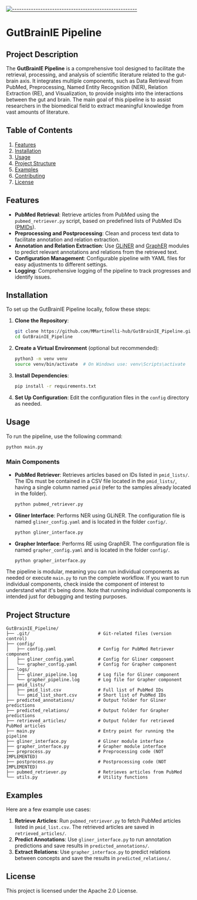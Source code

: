 [![-----------------------------------------------------](https://raw.githubusercontent.com/andreasbm/readme/master/assets/lines/colored.png)](#gutbrainie_pipeline)

# GutBrainIE Pipeline

## Project Description

The **GutBrainIE Pipeline** is a comprehensive tool designed to facilitate the retrieval, processing, and analysis of scientific literature related to the gut-brain axis. It integrates multiple components, such as Data Retrieval from PubMed, Preprocessing, Named Entity Recognition (NER), Relation Extraction (RE), and Visualization, to provide insights into the interactions between the gut and brain. The main goal of this pipeline is to assist researchers in the biomedical field to extract meaningful knowledge from vast amounts of literature.

## Table of Contents

1. [Features](#features)
2. [Installation](#installation)
3. [Usage](#usage)
4. [Project Structure](#project-structure)
5. [Examples](#examples)
6. [Contributing](#contributing)
7. [License](#license)

## Features

- **PubMed Retrieval**: Retrieve articles from PubMed using the `pubmed_retriever.py` script, based on predefined lists of PubMed IDs ([PMIDs](https://en.wikipedia.org/wiki/PubMed#PubMed_identifier)).
- **Preprocessing and Postprocessing**: Clean and process text data to facilitate annotation and relation extraction.
- **Annotation and Relation Extraction**: Use [GLiNER](https://github.com/urchade/GLiNER) and [GraphER](https://github.com/urchade/GraphER) modules to predict relevant annotations and relations from the retrieved text.
- **Configuration Management**: Configurable pipeline with YAML files for easy adjustments to different settings.
- **Logging**: Comprehensive logging of the pipeline to track progresses and identify issues.

## Installation

To set up the GutBrainIE Pipeline locally, follow these steps:

1. **Clone the Repository**:

   ```sh
   git clone https://github.com/MMartinelli-hub/GutBrainIE_Pipeline.git
   cd GutBrainIE_Pipeline
   ```

2. **Create a Virtual Environment** (optional but recommended):

   ```sh
   python3 -m venv venv
   source venv/bin/activate  # On Windows use: venv\Scripts\activate
   ```

3. **Install Dependencies**:

   ```sh
   pip install -r requirements.txt
   ```

4. **Set Up Configuration**:
   Edit the configuration files in the `config` directory as needed.

## Usage

To run the pipeline, use the following command:

```sh
python main.py
```

### Main Components

- **PubMed Retriever**: Retrieves articles based on IDs listed in `pmid_lists/`. The IDs must be contained in a CSV file located in the `pmid_lists/`, having a single column named `pmid` (refer to the samples already located in the folder).
  ```sh
  python pubmed_retriever.py
  ```
- **Gliner Interface**: Performs NER using GLiNER. The configuration file is named `gliner_config.yaml` and is located in the folder `config/`.
  ```sh
  python gliner_interface.py
  ```
- **Grapher Interface**: Performs RE using GraphER. The configuration file is named `grapher_config.yaml` and is located in the folder `config/`.
  ```sh
  python grapher_interface.py
  ```

The pipeline is modular, meaning you can run individual components as needed or execute `main.py` to run the complete workflow.
If you want to run individual components, check inside the component of interest to understand what it's being done.
Note that running individual components is intended just for debugging and testing purposes.

## Project Structure

```
GutBrainIE_Pipeline/
├── .git/                          # Git-related files (version control)
├── config/
│   ├── config.yaml                # Config for PubMed Retriever component
│   ├── gliner_config.yaml         # Config for Gliner component
│   └── grapher_config.yaml        # Config for Grapher component
├── logs/
│   ├── gliner_pipeline.log        # Log file for Gliner component
│   └── grapher_pipeline.log       # Log file for Grapher component
├── pmid_lists/
│   ├── pmid_list.csv              # Full list of PubMed IDs
│   └── pmid_list_short.csv        # Short list of PubMed IDs 
├── predicted_annotations/         # Output folder for Gliner predictions
├── predicted_relations/           # Output folder for Grapher predictions
├── retrieved_articles/            # Output folder for retrieved PubMed articles
├── main.py                        # Entry point for running the pipeline
├── gliner_interface.py            # Gliner module interface
├── grapher_interface.py           # Grapher module interface
├── preprocess.py                  # Preprocessing code (NOT IMPLEMENTED)
├── postprocess.py                 # Postprocessing code (NOT IMPLEMENTED)
├── pubmed_retriever.py            # Retrieves articles from PubMed
└── utils.py                       # Utility functions
```

## Examples

Here are a few example use cases:

1. **Retrieve Articles**: Run `pubmed_retriever.py` to fetch PubMed articles listed in `pmid_list.csv`. The retrieved articles are saved in `retrieved_articles/`.
2. **Predict Annotations**: Use `gliner_interface.py` to run annotation predictions and save results in `predicted_annotations/`.
3. **Extract Relations**: Use `grapher_interface.py` to predict relations between concepts and save the results in `predicted_relations/`.

<!--- ## Contributing

Contributions are welcome! Please fork the repository, create a feature branch, and submit a pull request. --->

## License

This project is licensed under the Apache 2.0 License. 
<!--- See the `LICENSE` file for details. --->
